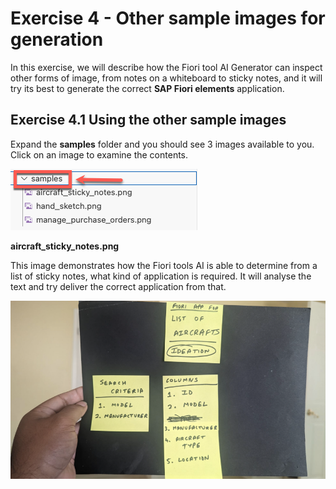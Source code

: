 #  Exercise 4 - Other sample images for generation


In this exercise, we will describe how the Fiori tool AI Generator can inspect other forms of image, from notes on a whiteboard to sticky notes, and it will try its best to generate the correct **SAP Fiori elements** application.


## Exercise 4.1 Using the other sample images

Expand the **samples** folder and you should see 3 images available to you.  Click on an image to examine the contents.

![image](ex4img1.png)

**aircraft_sticky_notes.png**

This image demonstrates how the Fiori tools AI is able to determine from a list of sticky notes, what kind of application is required.  It will analyse the text and try deliver the correct application from that.

![image](ex4img2.png)


